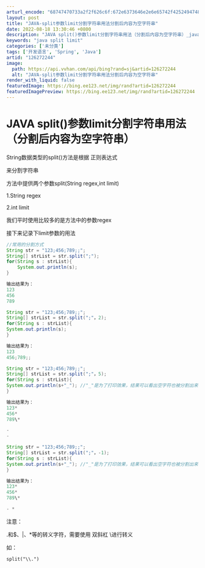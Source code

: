 ```yaml
---
arturl_encode: "68747470733a2f2f626c6f:672e6373646e2e6e65742f4252494748545348415758584d2f:61727469636c652f64657461696c732f313236323732323434"
layout: post
title: "JAVA-split参数limit分割字符串用法分割后内容为空字符串"
date: 2022-08-18 13:30:46 +0800
description: "JAVA split()参数limit分割字符串用法（分割后内容为空字符串）_java split "
keywords: "java split limit"
categories: ['未分类']
tags: ['开发语言', 'Spring', 'Java']
artid: "126272244"
image:
  path: https://api.vvhan.com/api/bing?rand=sj&artid=126272244
  alt: "JAVA-split参数limit分割字符串用法分割后内容为空字符串"
render_with_liquid: false
featuredImage: https://bing.ee123.net/img/rand?artid=126272244
featuredImagePreview: https://bing.ee123.net/img/rand?artid=126272244
---
```


# JAVA split()参数limit分割字符串用法（分割后内容为空字符串）

String数据类型的split()方法是根据
正则表达式

来分割字符串

方法中提供两个参数split(String regex,int limit)

1.String regex

2.int limit

我们平时使用比较多的是方法中的参数regex

接下来记录下limit参数的用法

```java
//常用的分割方式
String str = "123;456;789;;";
String[] strList = str.split(";");
for(String s : strList){
    System.out.println(s);
}

输出结果为：
123
456
789

String str = "123;456;789;;";
String[] strList = str.split(";"，2);
for(String s : strList){
System.out.println(s);
}

输出结果为：
123
456;789;;

String str = "123;456;789;;";
String[] strList = str.split(";"，5);
for(String s : strList){
System.out.println(s+"_"); //"_"是为了打印效果，结果可以看出空字符也被分割出来
}

输出结果为：
123*
456*
789\*

-
-

String str = "123;456;789;;";
String[] strList = str.split(";"，-1);
for(String s : strList){
System.out.println(s+"_"); //"_"是为了打印效果，结果可以看出空字符也被分割出来
}

输出结果为：
123*
456*
789\*

- *
```

注意：

.和$、|、\*等的转义字符，需要使用
双斜杠
\\进行转义

如：

```
split("\\.")
```